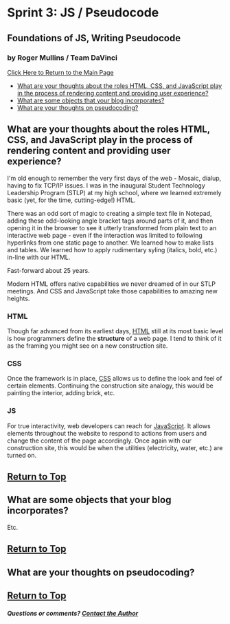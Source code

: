 # Sprint 3: JS / Pseudocode
## Foundations of JS, Writing Pseudocode
### by Roger Mullins / Team DaVinci

[Click Here to Return to the Main Page](blog.md)

- [What are your thoughts about the roles HTML, CSS, and JavaScript play in the process of rendering content and providing user experience?](#what-are-your-thoughts-about-the-roles-html-css-and-javascript-play-in-the-process-of-rendering-content-and-providing-user-experience)
- [What are some objects that your blog incorporates?](#what-are-some-objects-that-your-blog-incorporates)
- [What are your thoughts on pseudocoding?](#what-are-your-thoughts-on-pseudocoding)

## What are your thoughts about the roles HTML, CSS, and JavaScript play in the process of rendering content and providing user experience?

I'm old enough to remember the very first days of the web - Mosaic, dialup, having to fix TCP/IP issues. I was in the inaugural Student Technology Leadership Program (STLP) at my high school, where we learned extremely basic (yet, for the time, cutting-edge!) HTML.

There was an odd sort of magic to creating a simple text file in Notepad, adding these odd-looking angle bracket tags around parts of it, and then opening it in the browser to see it utterly transformed from plain text to an interactive web page - even if the interaction was limited to following hyperlinks from one static page to another. We learned how to make lists and tables. We learned how to apply rudimentary syling (italics, bold, etc.) in-line with our HTML.

Fast-forward about 25 years.

Modern HTML offers native capabilities we never dreamed of in our STLP meetings. And CSS and JavaScript take those capabilities to amazing new heights.

### HTML
Though far advanced from its earliest days, [HTML](https://www.w3schools.com/html/) still at its most basic level is how programmers define the **structure** of a web page. I tend to think of it as the framing you might see on a new construction site.

### CSS
Once the framework is in place, [CSS](https://www.w3schools.com/css/) allows us to define the look and feel of certain elements. Continuing the construction site analogy, this would be painting the interior, adding brick, etc.

### JS
For true interactivity, web developers can reach for [JavaScript](https://www.w3schools.com/js/). It allows elements throughout the website to respond to actions from users and change the content of the page accordingly. Once again with our construction site, this would be when the utilities (electricity, water, etc.) are turned on.


[Return to Top](#by-roger-mullins--team-davinci)
---

## What are some objects that your blog incorporates?

Etc. 

[Return to Top](#by-roger-mullins--team-davinci)
---

## What are your thoughts on pseudocoding?


[Return to Top](#by-roger-mullins--team-davinci)
---

##### Questions or comments? [Contact the Author](mailto:rogermullins.mba@gmail.com)